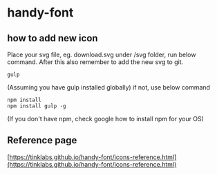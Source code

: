 # handy-font

## how to add new icon
Place your svg file, eg. download.svg under /svg folder, run below command.
After this also remember to add the new svg to git.
```
gulp
```

(Assuming you have gulp installed globally) if not, use below command
```
npm install
npm install gulp -g
```
(If you don't have npm, check google how to install npm for your OS)

## Reference page
[https://tinklabs.github.io/handy-font/icons-reference.html](https://tinklabs.github.io/handy-font/icons-reference.html)
